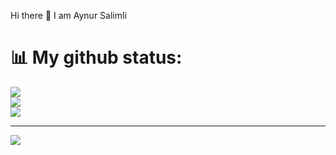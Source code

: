 Hi there 👋 I am Aynur Salimli

# 📊 My github status:
![](https://github-readme-stats.vercel.app/api?username=AynurSalimli&theme=radical&hide_border=false&include_all_commits=false&count_private=false)<br/>
![](https://github-readme-streak-stats.herokuapp.com/?user=AynurSalimli&theme=radical&hide_border=false)<br/>
![](https://github-readme-stats.vercel.app/api/top-langs/?username=AynurSalimli&theme=radical&hide_border=false&include_all_commits=false&count_private=false&layout=compact)

---
[![](https://visitcount.itsvg.in/api?id=AynurSalimli&icon=0&color=0)](https://visitcount.itsvg.in)

<!-- Proudly created with GPRM ( https://gprm.itsvg.in ) -->
